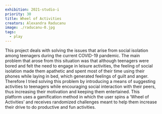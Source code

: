 ```yaml
---
exhibition: 2021-studio-i
priority: 30
title: Wheel of Activities
creators: Alexandra Raducanu
image: ./raducanu-0.jpg
tags:
  - play
---
```


This project deals with solving the issues that arise from social isolation among teenagers during the current COVID-19 pandemic. The main problem that arose from this situation was that although teenagers were bored and felt the need to engage in leisure activities, the feeling of social isolation made them apathetic and spent most of their time using their phones while laying in bed, which generated feelings of guilt and anger. Therefore I tried solving this problem by introducing a means of suggesting activities to teenagers while encouraging social interaction with their peers, thus increasing their motivation and keeping them entertained. This platform uses a gamification method in which the user spins a ‘Wheel of Activities’ and receives randomized challenges meant to help them increase their drive to do productive and fun activities.
